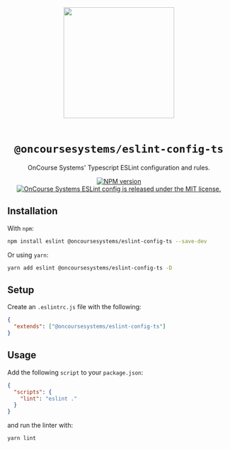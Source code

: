 <div align="center">
  <img width="250" src="https://raw.githubusercontent.com/oncoursesystems/.github/master/assets/logo.jpg" />
  <br/><br/>

  # `@oncoursesystems/eslint-config-ts`
  OnCourse Systems' Typescript ESLint configuration and rules.

  <a href="https://www.npmjs.com/package/@oncoursesystems/eslint-config-ts">
    <img src="https://img.shields.io/npm/v/@oncoursesystems/eslint-config-ts.svg" alt="NPM version" />
  </a>
  <a href="https://github.com/oncoursesystems/eslint-config/blob/main/LICENSE">
    <img src="https://img.shields.io/badge/license-MIT-blue.svg" alt="OnCourse Systems ESLint config is released under the MIT license." />
  </a>
</div>

## Installation

With `npm`:

```sh
npm install eslint @oncoursesystems/eslint-config-ts --save-dev
```

Or using `yarn`:

```sh
yarn add eslint @oncoursesystems/eslint-config-ts -D
```

## Setup

Create an `.eslintrc.js` file with the following:

```json
{
  "extends": ["@oncoursesystems/eslint-config-ts"]
}
```

## Usage

Add the following `script` to your `package.json`:

```json
{
  "scripts": {
    "lint": "eslint ."
  }
}
```

and run the linter with:

```sh
yarn lint
```